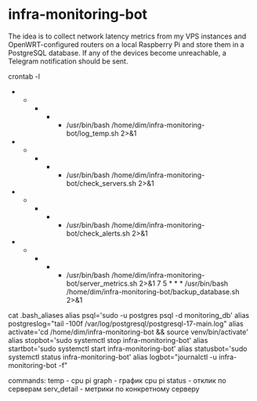 # infra-monitoring-bot

The idea is to collect network latency metrics from my VPS instances and OpenWRT-configured routers on a local Raspberry Pi and store them in a PostgreSQL database. If any of the devices become unreachable, a Telegram notification should be sent.

crontab -l
* * * * * /usr/bin/bash /home/dim/infra-monitoring-bot/log_temp.sh 2>&1
* * * * * /usr/bin/bash /home/dim/infra-monitoring-bot/check_servers.sh 2>&1
* * * * * /usr/bin/bash /home/dim/infra-monitoring-bot/check_alerts.sh 2>&1
* * * * * /usr/bin/bash /home/dim/infra-monitoring-bot/server_metrics.sh 2>&1
7 5 * * * /usr/bin/bash /home/dim/infra-monitoring-bot/backup_database.sh 2>&1


cat .bash_aliases
alias psql='sudo -u postgres psql -d monitoring_db'
alias postgreslog="tail -100f /var/log/postgresql/postgresql-17-main.log"
alias activate='cd /home/dim/infra-monitoring-bot && source venv/bin/activate'
alias stopbot='sudo systemctl stop infra-monitoring-bot'
alias startbot='sudo systemctl start infra-monitoring-bot'
alias statusbot='sudo systemctl status infra-monitoring-bot'
alias logbot="journalctl -u infra-monitoring-bot -f"

commands:
temp - cpu pi
graph - график cpu pi
status - отклик по серверам
serv_detail - метрики по конкретному серверу
